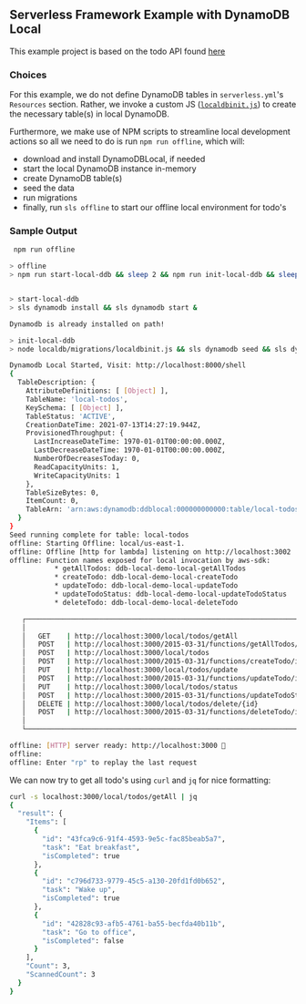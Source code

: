 ## Serverless Framework Example with DynamoDB Local

This example project is based on the todo API found [here](https://github.com/99x/serverless-react-boilerplate/tree/aws-react/api/todo)

### Choices

For this example, we do not define DynamoDB tables in `serverless.yml`'s `Resources` section. Rather, we invoke a custom JS ([`localdbinit.js`](localdb/migrations/localdbinit.js)) to create the necessary table(s) in local DynamoDB. 

Furthermore, we make use of NPM scripts to streamline local development actions so all we need to do is run `npm run offline`, 
which will: 
- download and install DynamoDBLocal, if needed
- start the local DynamoDB instance in-memory
- create DynamoDB table(s)
- seed the data
- run migrations
- finally, run `sls offline` to start our offline local environment for todo's

### Sample Output

``` bash
 npm run offline

> offline
> npm run start-local-ddb && sleep 2 && npm run init-local-ddb && sleep 2 && sls offline


> start-local-ddb
> sls dynamodb install && sls dynamodb start &

Dynamodb is already installed on path!

> init-local-ddb
> node localdb/migrations/localdbinit.js && sls dynamodb seed && sls dynamodb migrate

Dynamodb Local Started, Visit: http://localhost:8000/shell
{
  TableDescription: {
    AttributeDefinitions: [ [Object] ],
    TableName: 'local-todos',
    KeySchema: [ [Object] ],
    TableStatus: 'ACTIVE',
    CreationDateTime: 2021-07-13T14:27:19.944Z,
    ProvisionedThroughput: {
      LastIncreaseDateTime: 1970-01-01T00:00:00.000Z,
      LastDecreaseDateTime: 1970-01-01T00:00:00.000Z,
      NumberOfDecreasesToday: 0,
      ReadCapacityUnits: 1,
      WriteCapacityUnits: 1
    },
    TableSizeBytes: 0,
    ItemCount: 0,
    TableArn: 'arn:aws:dynamodb:ddblocal:000000000000:table/local-todos'
  }
}
Seed running complete for table: local-todos
offline: Starting Offline: local/us-east-1.
offline: Offline [http for lambda] listening on http://localhost:3002
offline: Function names exposed for local invocation by aws-sdk:
           * getAllTodos: ddb-local-demo-local-getAllTodos
           * createTodo: ddb-local-demo-local-createTodo
           * updateTodo: ddb-local-demo-local-updateTodo
           * updateTodoStatus: ddb-local-demo-local-updateTodoStatus
           * deleteTodo: ddb-local-demo-local-deleteTodo

   ┌──────────────────────────────────────────────────────────────────────────────────────┐
   │                                                                                      │
   │   GET    | http://localhost:3000/local/todos/getAll                                  │
   │   POST   | http://localhost:3000/2015-03-31/functions/getAllTodos/invocations        │
   │   POST   | http://localhost:3000/local/todos                                         │
   │   POST   | http://localhost:3000/2015-03-31/functions/createTodo/invocations         │
   │   PUT    | http://localhost:3000/local/todos/update                                  │
   │   POST   | http://localhost:3000/2015-03-31/functions/updateTodo/invocations         │
   │   PUT    | http://localhost:3000/local/todos/status                                  │
   │   POST   | http://localhost:3000/2015-03-31/functions/updateTodoStatus/invocations   │
   │   DELETE | http://localhost:3000/local/todos/delete/{id}                             │
   │   POST   | http://localhost:3000/2015-03-31/functions/deleteTodo/invocations         │
   │                                                                                      │
   └──────────────────────────────────────────────────────────────────────────────────────┘

offline: [HTTP] server ready: http://localhost:3000 🚀
offline:
offline: Enter "rp" to replay the last request

```
We can now try to get all todo's using `curl` and `jq` for nice formatting:
``` bash
curl -s localhost:3000/local/todos/getAll | jq
{
  "result": {
    "Items": [
      {
        "id": "43fca9c6-91f4-4593-9e5c-fac85beab5a7",
        "task": "Eat breakfast",
        "isCompleted": true
      },
      {
        "id": "c796d733-9779-45c5-a130-20fd1fd0b652",
        "task": "Wake up",
        "isCompleted": true
      },
      {
        "id": "42828c93-afb5-4761-ba55-becfda40b11b",
        "task": "Go to office",
        "isCompleted": false
      }
    ],
    "Count": 3,
    "ScannedCount": 3
  }
}
```
